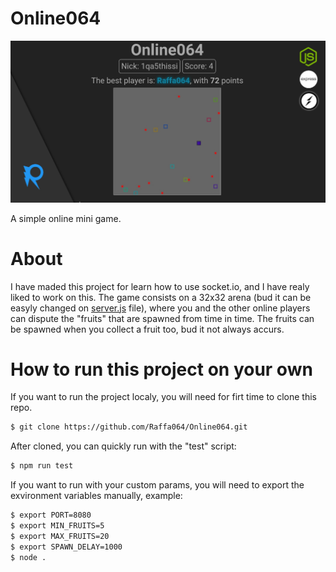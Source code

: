# Online064
![cover image](assets/readme-cover.jpg)

A simple online mini game.

# About
I have maded this project for learn how to use socket.io, and I have realy liked to work on this.
The game consists on a 32x32 arena (bud it can be easyly changed on [server.js](src/server.js) file), where you and the other online players can dispute the "fruits" that are spawned from time in time. The fruits can be spawned when you collect a fruit too, bud it not always accurs.

# How to run this project on your own
If you want to run the project localy, you will need for firt time to clone this repo.

```bash
$ git clone https://github.com/Raffa064/Online064.git
```

After cloned, you can quickly run with the "test" script:

```bash
$ npm run test
```

If you want to run with your custom params, you will need to export the exvironment variables manually, example:

```bash
$ export PORT=8080
$ export MIN_FRUITS=5
$ export MAX_FRUITS=20
$ export SPAWN_DELAY=1000
$ node .
```